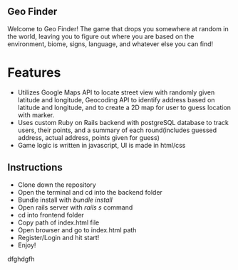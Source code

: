 ## Geo Finder

Welcome to Geo Finder! The game that drops you somewhere at random in the world, leaving you to figure out where you are based on the environment, biome, signs, language, and whatever else you can find! 

# Features

- Utilizes Google Maps API to locate street view with randomly given latitude and longitude, Geocoding API to identify address based on latitude and longitude, and to create a 2D map for user to guess location with marker.
- Uses custom Ruby on Rails backend with postgreSQL database to track users, their points, and a summary of each round(includes guessed address, actual address, points given for guess)
- Game logic is written in javascript, UI is made in html/css

## Instructions

- Clone down the repository
- Open the terminal and cd into the backend folder
- Bundle install with *bundle install*
- Open rails server with *rails s* command
- cd into frontend folder
- Copy path of index.html file
- Open browser and go to index.html path  
- Register/Login and hit start! 
- Enjoy!

dfghdgfh

